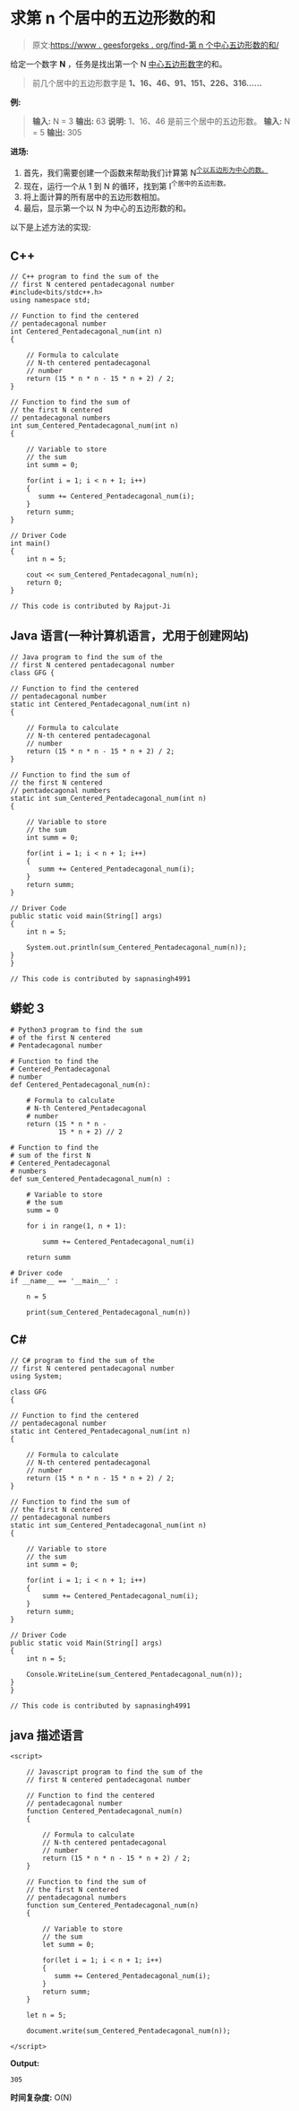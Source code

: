 # 求第 n 个居中的五边形数的和

> 原文:[https://www . geesforgeks . org/find-第 n 个中心五边形数的和/](https://www.geeksforgeeks.org/find-the-sum-of-the-first-nth-centered-pentadecagonal-number/)

给定一个数字 **N** ，任务是找出第一个 N [中心五边形数字](https://www.geeksforgeeks.org/centered-pentadecagonal-number/)的和。

> 前几个居中的五边形数字是 **1、16、46、91、151、226、316……**

**例:**

> **输入:** N = 3
> **输出:** 63
> **说明:**
> 1、16、46 是前三个居中的五边形数。
> **输入:** N = 5
> **输出:** 305

**进场:**

1.  首先，我们需要创建一个函数来帮助我们计算第 N<sup>[个以五边形为中心的数。](https://www.geeksforgeeks.org/centered-pentadecagonal-number/)</sup> 
2.  现在，运行一个从 1 到 N 的循环，找到第 I<sup>个居中的五边形数。</sup>
3.  将上面计算的所有居中的五边形数相加。
4.  最后，显示第一个以 N 为中心的五边形数的和。

以下是上述方法的实现:

## C++

```
// C++ program to find the sum of the
// first N centered pentadecagonal number
#include<bits/stdc++.h>
using namespace std;

// Function to find the centered
// pentadecagonal number
int Centered_Pentadecagonal_num(int n)
{

    // Formula to calculate
    // N-th centered pentadecagonal
    // number
    return (15 * n * n - 15 * n + 2) / 2;
}

// Function to find the sum of
// the first N centered
// pentadecagonal numbers
int sum_Centered_Pentadecagonal_num(int n)
{

    // Variable to store
    // the sum
    int summ = 0;

    for(int i = 1; i < n + 1; i++)
    {
       summ += Centered_Pentadecagonal_num(i);
    }
    return summ;
}

// Driver Code
int main()
{
    int n = 5;

    cout << sum_Centered_Pentadecagonal_num(n);
    return 0;
}

// This code is contributed by Rajput-Ji
```

## Java 语言(一种计算机语言，尤用于创建网站)

```
// Java program to find the sum of the
// first N centered pentadecagonal number
class GFG {

// Function to find the centered
// pentadecagonal number
static int Centered_Pentadecagonal_num(int n)
{

    // Formula to calculate
    // N-th centered pentadecagonal
    // number
    return (15 * n * n - 15 * n + 2) / 2;
}

// Function to find the sum of
// the first N centered
// pentadecagonal numbers
static int sum_Centered_Pentadecagonal_num(int n)
{

    // Variable to store
    // the sum
    int summ = 0;

    for(int i = 1; i < n + 1; i++)
    {
       summ += Centered_Pentadecagonal_num(i);
    }
    return summ;
}

// Driver Code
public static void main(String[] args)
{
    int n = 5;

    System.out.println(sum_Centered_Pentadecagonal_num(n));
}
}

// This code is contributed by sapnasingh4991
```

## 蟒蛇 3

```
# Python3 program to find the sum
# of the first N centered 
# Pentadecagonal number

# Function to find the
# Centered_Pentadecagonal
# number
def Centered_Pentadecagonal_num(n):

    # Formula to calculate 
    # N-th Centered_Pentadecagonal
    # number
    return (15 * n * n -
            15 * n + 2) // 2

# Function to find the
# sum of the first N
# Centered_Pentadecagonal
# numbers
def sum_Centered_Pentadecagonal_num(n) :

    # Variable to store
    # the sum
    summ = 0

    for i in range(1, n + 1):

        summ += Centered_Pentadecagonal_num(i)

    return summ

# Driver code
if __name__ == '__main__' :

    n = 5

    print(sum_Centered_Pentadecagonal_num(n))
```

## C#

```
// C# program to find the sum of the
// first N centered pentadecagonal number
using System;

class GFG
{

// Function to find the centered
// pentadecagonal number
static int Centered_Pentadecagonal_num(int n)
{

    // Formula to calculate
    // N-th centered pentadecagonal
    // number
    return (15 * n * n - 15 * n + 2) / 2;
}

// Function to find the sum of
// the first N centered
// pentadecagonal numbers
static int sum_Centered_Pentadecagonal_num(int n)
{

    // Variable to store
    // the sum
    int summ = 0;

    for(int i = 1; i < n + 1; i++)
    {
        summ += Centered_Pentadecagonal_num(i);
    }
    return summ;
}

// Driver Code
public static void Main(String[] args)
{
    int n = 5;

    Console.WriteLine(sum_Centered_Pentadecagonal_num(n));
}
}

// This code is contributed by sapnasingh4991
```

## java 描述语言

```
<script>

    // Javascript program to find the sum of the
    // first N centered pentadecagonal number

    // Function to find the centered
    // pentadecagonal number
    function Centered_Pentadecagonal_num(n)
    {

        // Formula to calculate
        // N-th centered pentadecagonal
        // number
        return (15 * n * n - 15 * n + 2) / 2;
    }

    // Function to find the sum of 
    // the first N centered 
    // pentadecagonal numbers
    function sum_Centered_Pentadecagonal_num(n)
    {

        // Variable to store
        // the sum
        let summ = 0;

        for(let i = 1; i < n + 1; i++)
        {
           summ += Centered_Pentadecagonal_num(i);
        }
        return summ;
    }

    let n = 5;

    document.write(sum_Centered_Pentadecagonal_num(n));

</script>
```

**Output:** 

```
305
```

**时间复杂度:** O(N)